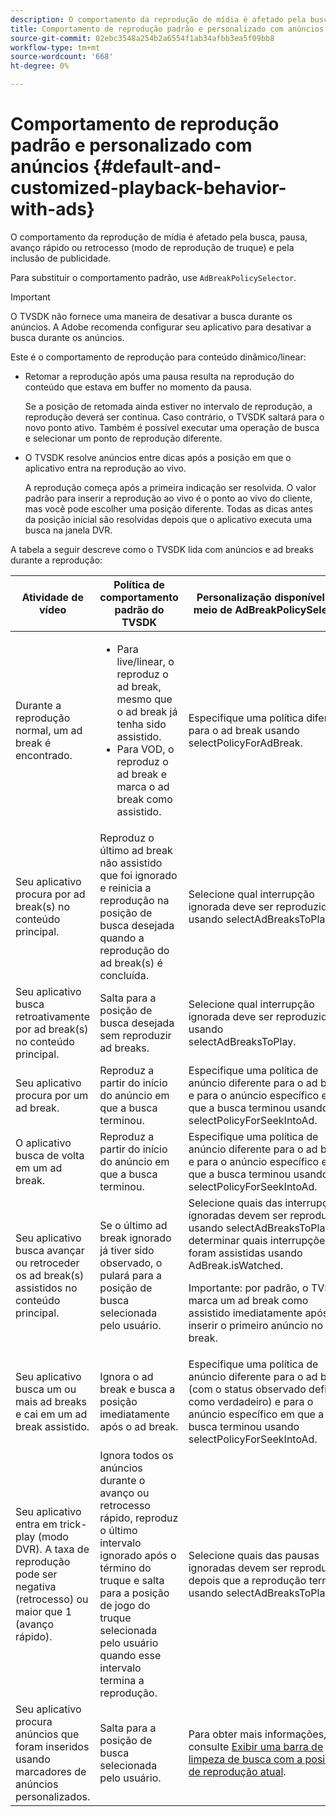```yaml
---
description: O comportamento da reprodução de mídia é afetado pela busca, pausa, avanço rápido ou retrocesso (modo de reprodução de truque) e pela inclusão de publicidade.
title: Comportamento de reprodução padrão e personalizado com anúncios
source-git-commit: 02ebc3548a254b2a6554f1ab34afbb3ea5f09bb8
workflow-type: tm+mt
source-wordcount: '668'
ht-degree: 0%

---
```


# Comportamento de reprodução padrão e personalizado com anúncios {#default-and-customized-playback-behavior-with-ads}

O comportamento da reprodução de mídia é afetado pela busca, pausa, avanço rápido ou retrocesso (modo de reprodução de truque) e pela inclusão de publicidade.

Para substituir o comportamento padrão, use `AdBreakPolicySelector`.

>[!IMPORTANT]
>
>O TVSDK não fornece uma maneira de desativar a busca durante os anúncios. A Adobe recomenda configurar seu aplicativo para desativar a busca durante os anúncios.

Este é o comportamento de reprodução para conteúdo dinâmico/linear:

* Retomar a reprodução após uma pausa resulta na reprodução do conteúdo que estava em buffer no momento da pausa.

  Se a posição de retomada ainda estiver no intervalo de reprodução, a reprodução deverá ser contínua. Caso contrário, o TVSDK saltará para o novo ponto ativo. Também é possível executar uma operação de busca e selecionar um ponto de reprodução diferente.
* O TVSDK resolve anúncios entre dicas após a posição em que o aplicativo entra na reprodução ao vivo.

  A reprodução começa após a primeira indicação ser resolvida. O valor padrão para inserir a reprodução ao vivo é o ponto ao vivo do cliente, mas você pode escolher uma posição diferente. Todas as dicas antes da posição inicial são resolvidas depois que o aplicativo executa uma busca na janela DVR.

A tabela a seguir descreve como o TVSDK lida com anúncios e ad breaks durante a reprodução:

<table id="table_466538B1C2A646B89EB4F9AA111203BE"> 
 <thead> 
  <tr> 
   <th colname="col1" class="entry"> Atividade de vídeo </th> 
   <th colname="col2" class="entry"> Política de comportamento padrão do TVSDK </th> 
   <th colname="col3" class="entry">Personalização disponível por meio de <span class="codeph"> AdBreakPolicySelector </span> </th> 
  </tr>
 </thead>
 <tbody> 
  <tr> 
   <td colname="col1"> Durante a reprodução normal, um ad break é encontrado. </td> 
   <td colname="col2"> 
    <ul id="ul_10D2638676EA4ADDA718E61BD4FDC1D2"> 
     <li id="li_D5CC30F063934C738971E2E8AF00C137"> Para live/linear, o reproduz o ad break, mesmo que o ad break já tenha sido assistido. </li> 
     <li id="li_D962C0938DA74186AE99D117E5A74E38">Para VOD, o reproduz o ad break e marca o ad break como assistido. </li> 
    </ul> </td> 
   <td colname="col3">Especifique uma política diferente para o ad break usando <span class="codeph"> selectPolicyForAdBreak</span>. </td> 
  </tr> 
  <tr> 
   <td colname="col1"> Seu aplicativo procura por ad break(s) no conteúdo principal. </td> 
   <td colname="col2"> Reproduz o último ad break não assistido que foi ignorado e reinicia a reprodução na posição de busca desejada quando a reprodução do ad break(s) é concluída. </td> 
   <td colname="col3">Selecione qual interrupção ignorada deve ser reproduzida usando <span class="codeph"> selectAdBreaksToPlay</span>. </td> 
  </tr> 
  <tr> 
   <td colname="col1"> Seu aplicativo busca retroativamente por ad break(s) no conteúdo principal. </td> 
   <td colname="col2"> Salta para a posição de busca desejada sem reproduzir ad breaks. </td> 
   <td colname="col3">Selecione qual interrupção ignorada deve ser reproduzida usando <span class="codeph"> selectAdBreaksToPlay</span>.                      </td> 
  </tr> 
  <tr> 
   <td colname="col1"> Seu aplicativo procura por um ad break. </td> 
   <td colname="col2"> Reproduz a partir do início do anúncio em que a busca terminou. </td> 
   <td colname="col3">Especifique uma política de anúncio diferente para o ad break e para o anúncio específico em que a busca terminou usando <span class="codeph"> selectPolicyForSeekIntoAd</span>. </td> 
  </tr> 
  <tr> 
   <td colname="col1"> O aplicativo busca de volta em um ad break. </td> 
   <td colname="col2"> Reproduz a partir do início do anúncio em que a busca terminou. </td> 
   <td colname="col3">Especifique uma política de anúncio diferente para o ad break e para o anúncio específico em que a busca terminou usando <span class="codeph"> selectPolicyForSeekIntoAd</span>. </td> 
  </tr> 
  <tr> 
   <td colname="col1"> Seu aplicativo busca avançar ou retroceder os ad break(s) assistidos no conteúdo principal. </td> 
   <td colname="col2"> Se o último ad break ignorado já tiver sido observado, o pulará para a posição de busca selecionada pelo usuário. </td> 
   <td colname="col3">Selecione quais das interrupções ignoradas devem ser reproduzidas usando <span class="codeph"> selectAdBreaksToPlay</span> e determinar quais interrupções já foram assistidas usando <span class="codeph"> AdBreak.isWatched</span>. <p>Importante: por padrão, o TVSDK marca um ad break como assistido imediatamente após inserir o primeiro anúncio no ad break. </p> </td> 
  </tr> 
  <tr> 
   <td colname="col1"> Seu aplicativo busca um ou mais ad breaks e cai em um ad break assistido. </td> 
   <td colname="col2"> Ignora o ad break e busca a posição imediatamente após o ad break. </td> 
   <td colname="col3">Especifique uma política de anúncio diferente para o ad break (com o status observado definido como verdadeiro) e para o anúncio específico em que a busca terminou usando <span class="codeph"> selectPolicyForSeekIntoAd</span>. </td> 
  </tr> 
  <tr> 
   <td colname="col1"> Seu aplicativo entra em trick-play (modo DVR). A taxa de reprodução pode ser negativa (retrocesso) ou maior que 1 (avanço rápido). </td> 
   <td colname="col2"> Ignora todos os anúncios durante o avanço ou retrocesso rápido, reproduz o último intervalo ignorado após o término do truque e salta para a posição de jogo do truque selecionada pelo usuário quando esse intervalo termina a reprodução. </td> 
   <td colname="col3">Selecione quais das pausas ignoradas devem ser reproduzidas depois que a reprodução terminar usando <span class="codeph"> selectAdBreaksToPlay</span>. </td> 
  </tr> 
  <tr> 
   <td colname="col1"> Seu aplicativo procura anúncios que foram inseridos usando marcadores de anúncios personalizados. </td> 
   <td colname="col2"> Salta para a posição de busca selecionada pelo usuário. </td> 
   <td colname="col3">Para obter mais informações, consulte <a href="../../tvsdk-1.4-for-android/ui-configure/android-1.4-ui-seek-scrub-bar-display.md">Exibir uma barra de limpeza de busca com a posição de reprodução atual</a>. </td> 
  </tr> 
 </tbody> 
</table>

